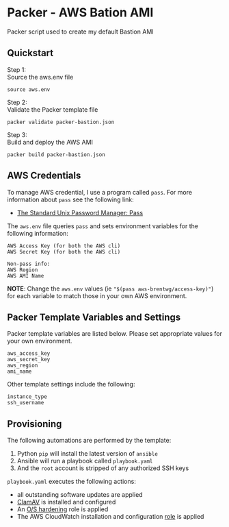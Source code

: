 # Packer - AWS Bation AMI
Packer script used to create my default Bastion AMI

## Quickstart
Step 1:  
Source the aws.env file
```
source aws.env
```  
Step 2:  
Validate the Packer template file  
```
packer validate packer-bastion.json
```  
Step 3:  
Build and deploy the AWS AMI  
```
packer build packer-bastion.json
```  

## AWS Credentials
To manage AWS credential, I use a program called `pass`. For more information about `pass` see the following link:  
- [The Standard Unix Password Manager: Pass](https://www.passwordstore.org/)  

The `aws.env` file queries `pass` and sets environment variables for the following information:  
```
AWS Access Key (for both the AWS cli)
AWS Secret Key (for both the AWS cli)

Non-pass info:
AWS Region
AWS AMI Name
```

**NOTE**: Change the `aws.env` values (ie `"$(pass aws-brentwg/access-key)"`) for each variable to match those in your own AWS environment.


## Packer Template Variables and Settings
Packer template variables are listed below. Please set appropriate values for your own environment.  

```
aws_access_key
aws_secret_key
aws_region
ami_name
```  
Other template settings include the following:  
```
instance_type
ssh_username
```

## Provisioning
The following automations are performed by the template:  

1. Python `pip` will install the latest version of `ansible`  
1. Ansible will run a playbook called `playbook.yaml`  
1. And the `root` account is stripped of any authorized SSH keys  

`playbook.yaml` executes the following actions:  
- all outstanding software updates are applied  
- [ClamAV](https://www.clamav.net/) is installed and configured  
- An [O/S hardening](https://github.com/dev-sec/ansible-os-hardening) role is applied  
- The AWS CloudWatch installation and configuration [role](https://github.com/dharrisio/ansible-role-aws-cloudwatch-logs-agent) is applied  